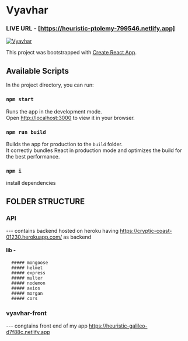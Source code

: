 # Vyavhar 
  ### LIVE URL - [https://heuristic-ptolemy-799546.netlify.app]
[![Vyavhar](https://i.postimg.cc/gkRzWckt/Screenshot-2022-01-30-at-13-46-06-Vyavhar.png)](https://postimg.cc/fJzn7NdY)

This project was bootstrapped with [Create React App](https://github.com/facebook/create-react-app).

## Available Scripts

In the project directory, you can run:

### `npm start`
Runs the app in the development mode.\
Open [http://localhost:3000](http://localhost:3000) to view it in your browser.
### `npm run build`
Builds the app for production to the `build` folder.\
It correctly bundles React in production mode and optimizes the build for the best performance.

### `npm i`
install dependencies

## FOLDER STRUCTURE
### API 
  --- contains backend hosted on heroku having https://cryptic-coast-01230.herokuapp.com/ as backend
  #### lib -
      ##### mongoose
      ##### helmet
      ##### express
      ##### multer
      ##### nodemon
      ##### axios
      ##### morgan
      ##### cors
### vyavhar-front
  --- congtains front end of my app https://heuristic-galileo-d7f88c.netlify.app 
  
